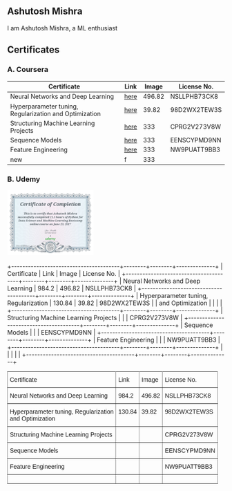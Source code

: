 ## Ashutosh Mishra
I am Ashutosh Mishra, a ML enthusiast

## Certificates

### A. Coursera     
| Certificate                                            	| Link   	| Image  	| License No.  	|
|--------------------------------------------------------	|--------	|--------	|--------------	|
| Neural Networks and Deep Learning                      	| [here](static\Certificates\Coursera_neural_networks_NSLLPHB73CK8.pdf)  	| 496.82 	| NSLLPHB73CK8 	|
| Hyperparameter tuning, Regularization and Optimization 	| [here](static\Certificates\Coursera_improving_98D2WX2TEW3S.pdf) 	| 39.82  	| 98D2WX2TEW3S 	|
| Structuring Machine Learning Projects                  	|     [here](static\Certificates\Coursera_Structuring_Machine_Learning_Projects_CPRG2V273V8W.pdf)   	|   333     	| CPRG2V273V8W 	|
| Sequence Models                                        	|   [here](static\Certificates\Coursera_sequencemodels_EENSCYPMD9NN.pdf)   	|    333    	| EENSCYPMD9NN 	|
| Feature Engineering                                    	|   [here](D:\Portfolio\ash1998.github.io\static\Certificates\Coursera_feature_engineering_NW9PUATT9BB3.pdf) 	|    333    	| NW9PUATT9BB3 	|
|      new                                                  	|    f    	|    333    	|              	|
### B. Udemy        
<img src="static/Certificates/udemycertificate.jpg" width="200">



+---------------------------------------+--------+--------+--------------+
| Certificate                           | Link   | Image  | License No.  |
+---------------------------------------+--------+--------+--------------+
| Neural Networks and Deep Learning     | 984.2  | 496.82 | NSLLPHB73CK8 |
+---------------------------------------+--------+--------+--------------+
| Hyperparameter tuning, Regularization | 130.84 | 39.82  | 98D2WX2TEW3S |
| and Optimization                      |        |        |              |
+---------------------------------------+--------+--------+--------------+
| Structuring Machine Learning Projects |        |        | CPRG2V273V8W |
+---------------------------------------+--------+--------+--------------+
| Sequence Models                       |        |        | EENSCYPMD9NN |
+---------------------------------------+--------+--------+--------------+
| Feature Engineering                   |        |        | NW9PUATT9BB3 |
+---------------------------------------+--------+--------+--------------+
|                                       |        |        |              |
+---------------------------------------+--------+--------+--------------+



<style type="text/css">
.tg  {border-collapse:collapse;border-spacing:0;}
.tg td{font-family:Arial, sans-serif;font-size:14px;padding:10px 5px;border-style:solid;border-width:1px;overflow:hidden;word-break:normal;border-color:black;}
.tg th{font-family:Arial, sans-serif;font-size:14px;font-weight:normal;padding:10px 5px;border-style:solid;border-width:1px;overflow:hidden;word-break:normal;border-color:black;}
.tg .tg-0pky{border-color:inherit;text-align:left;vertical-align:top}
</style>
<table class="tg">
  <tr>
    <th class="tg-0pky">Certificate</th>
    <th class="tg-0pky">Link</th>
    <th class="tg-0pky">Image</th>
    <th class="tg-0pky">License No. </th>
  </tr>
  <tr>
    <td class="tg-0pky">Neural Networks and Deep Learning</td>
    <td class="tg-0pky">984.2</td>
    <td class="tg-0pky">496.82</td>
    <td class="tg-0pky">NSLLPHB73CK8<br></td>
  </tr>
  <tr>
    <td class="tg-0pky">Hyperparameter tuning, Regularization<br>and Optimization</td>
    <td class="tg-0pky">130.84</td>
    <td class="tg-0pky">39.82<br></td>
    <td class="tg-0pky">98D2WX2TEW3S</td>
  </tr>
  <tr>
    <td class="tg-0pky">Structuring Machine Learning Projects</td>
    <td class="tg-0pky"></td>
    <td class="tg-0pky"></td>
    <td class="tg-0pky">CPRG2V273V8W</td>
  </tr>
  <tr>
    <td class="tg-0pky">Sequence Models</td>
    <td class="tg-0pky"></td>
    <td class="tg-0pky"></td>
    <td class="tg-0pky">EENSCYPMD9NN</td>
  </tr>
  <tr>
    <td class="tg-0pky">Feature Engineering</td>
    <td class="tg-0pky"></td>
    <td class="tg-0pky"></td>
    <td class="tg-0pky">NW9PUATT9BB3</td>
  </tr>
  <tr>
    <td class="tg-0pky"></td>
    <td class="tg-0pky"></td>
    <td class="tg-0pky"></td>
    <td class="tg-0pky"></td>
  </tr>
</table>
